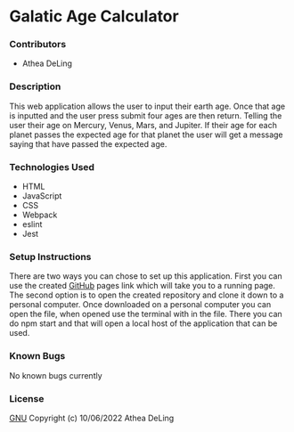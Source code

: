 # Galatic Age Calculator
### Contributors
  * Athea DeLing
### Description
This web application allows the user to input their earth age. Once that age is inputted and the user press submit four ages are then return. Telling the user their age on Mercury, Venus, Mars, and Jupiter. If their age for each planet passes the expected age for that planet the user will get a message saying that have passed the expected age.
### Technologies Used
  * HTML
  * JavaScript
  * CSS
  * Webpack
  * eslint
  * Jest
### Setup Instructions
There are two ways you can chose to set up this application. First you can use the created [GitHub](https://aldeling.github.io/galatic-age/) pages link which will take you to a running page. The second option is to open the created repository and clone it down to a personal computer. Once downloaded on a personal computer you can open the file, when opened use the terminal with in the file. There you can do npm start and that will open a local host of the application that can be used.
### Known Bugs
No known bugs currently
### License
[GNU](https://choosealicense.com/licenses/gpl-3.0/) Copyright (c) 10/06/2022 Athea DeLing